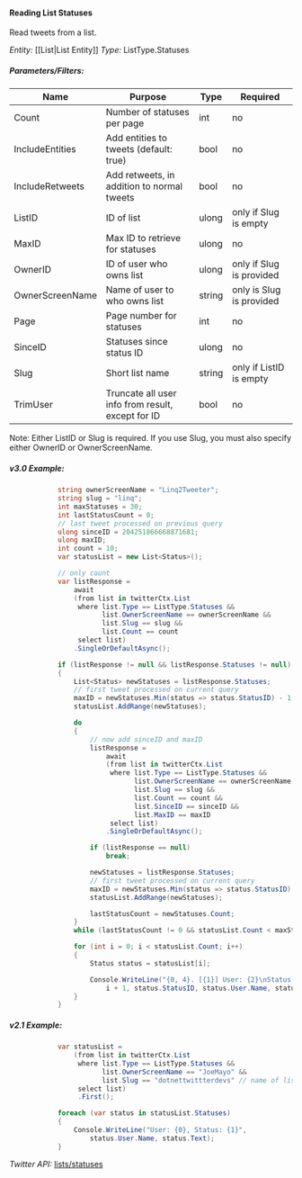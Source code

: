 #### Reading List Statuses

Read tweets from a list.

*Entity:* [[List|List Entity]]
*Type:* ListType.Statuses

##### Parameters/Filters:

| Name | Purpose | Type | Required |
|------|---------|------|----------|
| Count | Number of statuses per page | int | no |
| IncludeEntities | Add entities to tweets (default: true) | bool | no |
| IncludeRetweets | Add retweets, in addition to normal tweets | bool | no |
| ListID | ID of list | ulong | only if Slug is empty |
| MaxID | Max ID to retrieve for statuses | ulong | no |
| OwnerID | ID of user who owns list | ulong | only if Slug is provided |
| OwnerScreenName | Name of user to who owns list | string | only is Slug is provided |
| Page | Page number for statuses | int | no |
| SinceID | Statuses since status ID | ulong | no |
| Slug | Short list name | string | only if ListID is empty |
| TrimUser | Truncate all user info from result, except for ID | bool | no |

Note: Either ListID or Slug is required. If you use Slug, you must also specify either OwnerID or OwnerScreenName.

##### v3.0 Example:

```c#
            string ownerScreenName = "Linq2Tweeter";
            string slug = "linq";
            int maxStatuses = 30;
            int lastStatusCount = 0;
            // last tweet processed on previous query
            ulong sinceID = 204251866668871681; 
            ulong maxID;
            int count = 10;
            var statusList = new List<Status>();

            // only count
            var listResponse =
                await
                (from list in twitterCtx.List
                 where list.Type == ListType.Statuses &&
                       list.OwnerScreenName == ownerScreenName &&
                       list.Slug == slug &&
                       list.Count == count
                 select list)
                .SingleOrDefaultAsync();

            if (listResponse != null && listResponse.Statuses != null)
            {
                List<Status> newStatuses = listResponse.Statuses;
                // first tweet processed on current query
                maxID = newStatuses.Min(status => status.StatusID) - 1; 
                statusList.AddRange(newStatuses);

                do
                {
                    // now add sinceID and maxID
                    listResponse =
                        await
                        (from list in twitterCtx.List
                         where list.Type == ListType.Statuses &&
                               list.OwnerScreenName == ownerScreenName &&
                               list.Slug == slug &&
                               list.Count == count &&
                               list.SinceID == sinceID &&
                               list.MaxID == maxID
                         select list)
                        .SingleOrDefaultAsync();

                    if (listResponse == null)
                        break;

                    newStatuses = listResponse.Statuses;
                    // first tweet processed on current query
                    maxID = newStatuses.Min(status => status.StatusID) - 1; 
                    statusList.AddRange(newStatuses);

                    lastStatusCount = newStatuses.Count;
                }
                while (lastStatusCount != 0 && statusList.Count < maxStatuses);

                for (int i = 0; i < statusList.Count; i++)
                {
                    Status status = statusList[i];

                    Console.WriteLine("{0, 4}. [{1}] User: {2}\nStatus: {3}",
                        i + 1, status.StatusID, status.User.Name, status.Text);
                }
            }
```

##### v2.1 Example:

```c#
            var statusList =
                (from list in twitterCtx.List
                 where list.Type == ListType.Statuses &&
                       list.OwnerScreenName == "JoeMayo" &&
                       list.Slug == "dotnettwittterdevs" // name of list to get statuses for
                 select list)
                 .First();

            foreach (var status in statusList.Statuses)
            {
                Console.WriteLine("User: {0}, Status: {1}",
                    status.User.Name, status.Text);
            }
```

*Twitter API:* [lists/statuses](https://developer.twitter.com/en/docs/accounts-and-users/create-manage-lists/api-reference/get-lists-statuses)